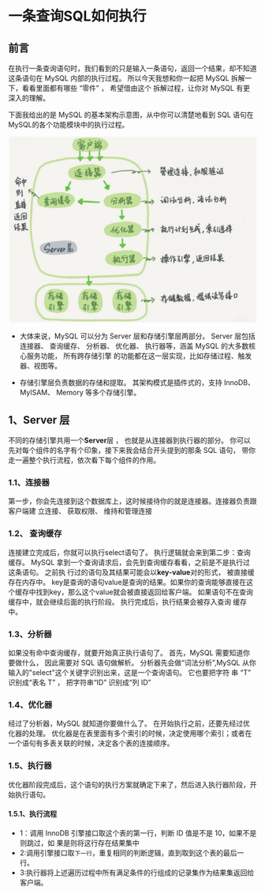 # 一条查询SQL如何执行
## 前言
在执行一条查询语句时，我们看到的只是输入一条语句，返回一个结果，却不知道这条语句在 MySQL 内部的执行过程。
所以今天我想和你一起把 MySQL 拆解一下，看看里面都有哪些 “零件” ， 希望借由这个 拆解过程，让你对 MySQL 有更深入的理解。


下面我给出的是 MySQL 的基本架构示意图，从中你可以清楚地看到 SQL 语句在 MySQL的各个功能模块中的执行过程。

![img.png](img/mysql.png)


- 大体来说，MySQL 可以分为 Server 层和存储引擎层两部分。
Server 层包括连接器、 查询缓存、 分析器、 优化器、 执行器等，涵盖 MySQL 的大多数核 心服务功能，
所有跨存储引擎 的功能都在这一层实现，比如存储过程、触发器、视图等。

- 存储引擎层负责数据的存储和提取。 其架构模式是插件式的，支持 InnoDB、 MyISAM、 Memory 等多个存储引擎。

## 1、Server 层
不同的存储引擎共用一个**Server**层 ， 也就是从连接器到执行器的部分。 你可以先对每个组件的名字有个印象，接下来我会结合开头提到的那条 SQL 语句，
带你走一遍整个执行流程，依次看下每个组件的作用。

### 1.1、连接器
第一步，你会先连接到这个数据库上，这时候接待你的就是连接器。连接器负责跟客户端建 立连接、 获取权限、 维持和管理连接

### 1.2、 查询缓存
连接建立完成后，你就可以执行select语句了。 执行逻辑就会来到第二步：查询缓存。
MySQL 拿到一个查询请求后，会先到查询缓存看看，之前是不是执行过这条语句。 之前执 行过的语句及其结果可能会以**key-value**对的形式，
被直接缓存在内存中。 key是查询的语句value是查询的结果。如果你的查询能够直接在这个缓存中找到key，那么这个value就会被直接返回给客户端。
如果语句不在查询缓存中，就会继续后面的执行阶段。 执行完成后，执行结果会被存入查询 缓存中。

### 1.3、分析器
如果没有命中查询缓存，就要开始真正执行语句了。 首先，MySQL 需要知道你要做什么， 因此需要对 SQL 语句做解析。
分析器先会做“词法分析”,MySQL 从你输入的"select"这个关键字识别出来，这是一个查询语句。
它也要把字符 串 “T” 识别成“表名 T” ， 把字符串“ID” 识别成“列 ID”

### 1.4、优化器
经过了分析器，MySQL 就知道你要做什么了。 在开始执行之前，还要先经过优化器的处理。
优化器是在表里面有多个索引的时候，决定使用哪个索引；或者在一个语句有多表关联的时候，决定各个表的连接顺序。

### 1.5、执行器
优化器阶段完成后，这个语句的执行方案就确定下来了，然后进入执行器阶段，开始执行语句。

#### 1.5.1、执行流程
- 1：调用 InnoDB 引擎接口取这个表的第一行，判断 ID 值是不是 10，如果不是则跳过，如
果是则将这行存在结果集中
- 2:调用引擎接口取`下一行`，重复相同的判断逻辑，直到取到这个表的最后一行。
- 3:执行器将上述遍历过程中所有满足条件的行组成的记录集作为结果集返回给客户端。



